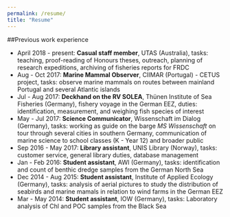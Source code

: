 ```yaml
---
permalink: /resume/
title: "Resume"
---
```


##Previous work experience
- April 2018 - present: **Casual staff member**, UTAS (Australia), tasks: teaching, proof-reading of Honours theses, outreach, planning of research expeditions, archiving of fisheries reports for FRDC
- Aug - Oct 2017: **Marine Mammal Observer**, CIIMAR (Portugal) - CETUS project, tasks: observe marine mammals on routes between mainland Portugal and several Atlantic islands
- Jul - Aug 2017: **Deckhand on the RV SOLEA**, Thünen Institute of Sea Fisheries (Germany), fishery voyage in the German EEZ, duties: identification, measurement, and weighing fish species of interest
- May - Jul 2017: **Science Communicator**, Wissenschaft im Dialog (Germany), tasks: working as guide on the barge *MS Wissenschaft* on tour through several cities in southern Germany, communication of marine science to school classes (K - Year 12) and broader public
- Sep 2016 - May 2017: **Library assistant**, UNIS Library (Norway), tasks: customer service, general library duties, database management
- Jan - Feb 2016: **Student assistant**, AWI (Germany), tasks: identification and count of benthic dredge samples from the German North Sea
- Dec 2014 - Aug 2015: **Student assistant**, Institute of Applied Ecology (Germany), tasks: analysis of aerial pictures to study the distribution of seabirds and marine mamals in relation to wind farms in the German EEZ
- Mar - May 2014: **Student assistant**, IOW (Germany), tasks: Laboratory analysis of Chl and POC samples from the Black Sea

